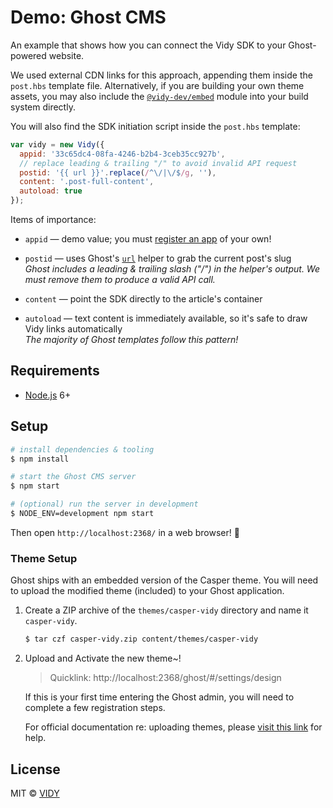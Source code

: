 # Demo: Ghost CMS

An example that shows how you can connect the Vidy SDK to your Ghost-powered website.

We used external CDN links for this approach, appending them inside the `post.hbs` template file. Alternatively, if you are building your own theme assets, you may also include the [`@vidy-dev/embed`](https://github.com/VIDY/embed.js) module into your build system directly.

You will also find the SDK initiation script inside the `post.hbs` template:

```js
var vidy = new Vidy({
  appid: '33c65dc4-08fa-4246-b2b4-3ceb35cc927b',
  // replace leading & trailing "/" to avoid invalid API request
  postid: '{{ url }}'.replace(/^\/|\/$/g, ''),
  content: '.post-full-content',
  autoload: true
});
```

Items of importance:

* `appid` &mdash; demo value; you must [register an app](#todo) of your own!

* `postid` &mdash; uses Ghost's [`url`](https://themes.ghost.org/docs/url) helper to grab the current post's slug <br>
    _Ghost includes a leading & trailing slash ("/") in the helper's output. We must remove them to produce a valid API call._

* `content` &mdash; point the SDK directly to the article's container

* `autoload` &mdash; text content is immediately available, so it's safe to draw Vidy links automatically<br>
    _The majority of Ghost templates follow this pattern!_


## Requirements

* [Node.js](https://nodejs.org/en/download/) 6+

## Setup

```sh
# install dependencies & tooling
$ npm install

# start the Ghost CMS server
$ npm start

# (optional) run the server in development
$ NODE_ENV=development npm start
```

Then open `http://localhost:2368/` in a web browser! :tada:

### Theme Setup

Ghost ships with an embedded version of the Casper theme. You will need to upload the modified theme (included) to your Ghost application.

1. Create a ZIP archive of the `themes/casper-vidy` directory and name it `casper-vidy`.

    ```sh
    $ tar czf casper-vidy.zip content/themes/casper-vidy
    ```

2. Upload and Activate the new theme~!
    > Quicklink: http://localhost:2368/ghost/#/settings/design

    If this is your first time entering the Ghost admin, you will need to complete a few registration steps.

    For official documentation re: uploading themes, please [visit this link](https://help.ghost.org/article/31-upload-themes) for help.


## License

MIT © [VIDY](https://vidy.com)
